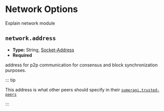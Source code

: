 # Network Options

Explain network module

## `network.address`

- **Type:** String, [Socket-Address](glossary#type-socket-address)
- **Required**

address for p2p communication for consensus and block synchronization
purposes.

::: tip

This address is what other peers should specify in their
[`sumeragi.trusted-peers`](sumeragi-options#sumeragi-trusted-peers)

:::
